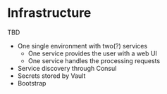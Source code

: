 # Infrastructure

TBD

* One single environment with two(?) services
  * One service provides the user with a web UI
  * One service handles the processing requests
* Service discovery through Consul
* Secrets stored by Vault
* Bootstrap